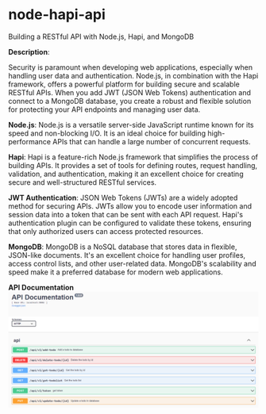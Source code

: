 # node-hapi-api

Building a RESTful API with Node.js, Hapi, and MongoDB

**Description**:

Security is paramount when developing web applications, especially when handling user data and authentication. Node.js, in combination with the Hapi framework, offers a powerful platform for building secure and scalable RESTful APIs. When you add JWT (JSON Web Tokens) authentication and connect to a MongoDB database, you create a robust and flexible solution for protecting your API endpoints and managing user data.

**Node.js**: Node.js is a versatile server-side JavaScript runtime known for its speed and non-blocking I/O. It is an ideal choice for building high-performance APIs that can handle a large number of concurrent requests.

**Hapi**: Hapi is a feature-rich Node.js framework that simplifies the process of building APIs. It provides a set of tools for defining routes, request handling, validation, and authentication, making it an excellent choice for creating secure and well-structured RESTful services.

**JWT Authentication**: JSON Web Tokens (JWTs) are a widely adopted method for securing APIs. JWTs allow you to encode user information and session data into a token that can be sent with each API request. Hapi's authentication plugin can be configured to validate these tokens, ensuring that only authorized users can access protected resources.

**MongoDB**: MongoDB is a NoSQL database that stores data in flexible, JSON-like documents. It's an excellent choice for handling user profiles, access control lists, and other user-related data. MongoDB's scalability and speed make it a preferred database for modern web applications.

**API Documentation**
![Alt text](image.png)
